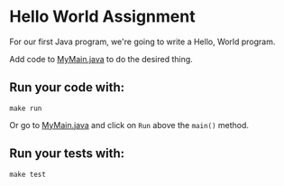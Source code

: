 # Hello World Assignment

For our first Java program, we're going to write a Hello, World program.

Add code to [MyMain.java](src/main/java/MyMain.java) to do the desired thing.

## Run your code with:
```shell script
make run
```
Or go to [MyMain.java](src/main/java/MyMain.java) and click on `Run` above the `main()` method.

## Run your tests with:
```shell script
make test
```
